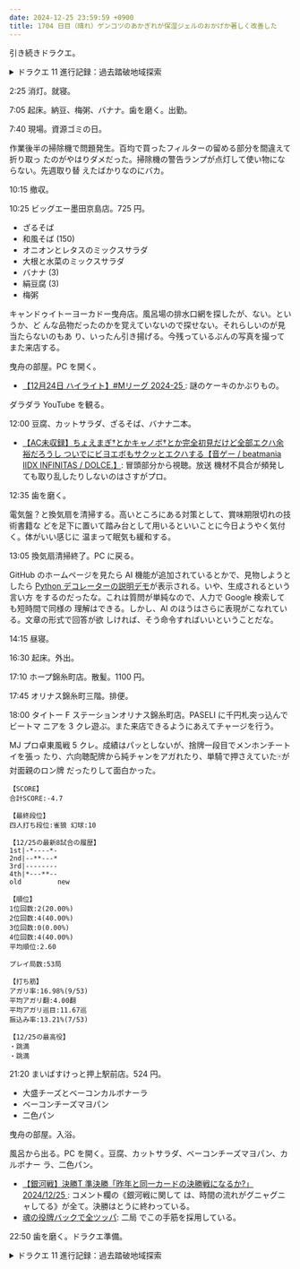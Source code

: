 ```yaml
---
date: 2024-12-25 23:59:59 +0900
title: 1704 日目（晴れ）ゲンコツのあかぎれが保湿ジェルのおかげか著しく改善した
---
```


引き続きドラクエ。

<details><summary>ドラクエ 11 進行記録：過去踏破地域探索</summary>
<p>ホムラの里からサマディー王国周辺まで御用聞きとモンスター図鑑埋めなど。</p>
<ul>
  <li>ホムラの里では火竜イベントが違う形で起こるのと、剣をやたら入手することになる。</li>
  <li>隣の火山で例の鍛冶場に入ることが可能になる。勇者の剣・真を持っているのだが？</li>
  <li>荒野の地下迷宮は牢屋開けで行く。強烈なトラップモンスターが用意されている。</li>
  <li>サマディー地方のストーンサークルの上空に勇者の星がまだ浮いている。地上にいるぶんには無害らしい。</li>
  <li>サンタローズの村でパパスたちの風邪を治す薬を発注中。</li>
</ul>
<p>次回、うっかり飛ばしたデルカダール城内の怪しい存在のイベントをやる。</p>
</details>

2:25 消灯。就寝。

7:05 起床。納豆、梅粥、バナナ。歯を磨く。出勤。

7:40 現場。資源ゴミの日。

作業後半の掃除機で問題発生。百均で買ったフィルターの留める部分を間違えて折り取っ
たのがやはりダメだった。掃除機の警告ランプが点灯して使い物にならない。先週取り替
えたばかりなのにバカ。

10:15 撤収。

10:25 ビッグエー墨田京島店。725 円。

* ざるそば
* 和風そば (150)
* オニオンとレタスのミックスサラダ
* 大根と水菜のミックスサラダ
* バナナ (3)
* 絹豆腐 (3)
* 梅粥

キャンドゥイトーヨーカドー曳舟店。風呂場の排水口網を探したが、ない。というか、ど
んな品物だったのかを覚えていないので探せない。それらしいのが見当たらないのもあ
り、いったん引き揚げる。今残っているぶんの写真を撮ってまた来店する。

曳舟の部屋。PC を開く。

* [【12月24日 ハイライト】#Mリーグ 2024-25
  ](https://www.youtube.com/watch?v=UnlCm6EAZrI): 謎のケーキのかぶりもの。

ダラダラ YouTube を観る。

12:00 豆腐、カットサラダ、ざるそば、バナナ二本。

* [【AC未収録】ちょえまぎ†とかキャノボ†とか完全初見だけど全部エクハ余裕だろうし
  ついでにビヨエボもサクッとエクハする【音ゲー / beatmania IIDX INFINITAS /
  DOLCE.】](https://www.youtube.com/watch?v=ibe65F622uw): 冒頭部分から視聴。放送
  機材不具合が頻発しても取り乱したりしないのはさすがプロ。

12:35 歯を磨く。

電気盤？と換気扇を清掃する。高いところにある対策として、賞味期限切れの技術書籍な
どを足下に置いて踏み台として用いるといいことに今日ようやく気付く。体がいい感じに
温まって眠気も緩和する。

13:05 換気扇清掃終了。PC に戻る。

GitHub のホームページを見たら AI 機能が追加されているとかで、見物しようとしたら
[Python デコレーターの説明デモ][demo]が表示される。いや、生成されるという言い方
をするのだったな。これは質問が単純なので、人力で Google 検索しても短時間で同様の
理解はできる。しかし、AI のほうはさらに表現がこなれている。文章の形式で回答が欲
しければ、そう命令すればいいということだな。

14:15 昼寝。

16:30 起床。外出。

17:10 ホープ錦糸町店。散髪。1100 円。

17:45 オリナス錦糸町三階。排便。

18:00 タイトー F ステーションオリナス錦糸町店。PASELI に千円札突っ込んでビートマ
ニアを 3 クレ遊ぶ。また来店できるようにあえてチャージを行う。

MJ プロ卓東風戦 5 クレ。成績はパッとしないが、捨牌一段目でメンホンチートイを張っ
たり、六向聴配牌から純チャンをアガれたり、単騎で押さえていた🀄が対面親のロン牌
だったりして面白かった。

```text
【SCORE】
合計SCORE:-4.7

【最終段位】
四人打ち段位:雀狼 幻球:10

【12/25の最新8試合の履歴】
1st|-*----*-
2nd|--**---*
3rd|--------
4th|*---**--
old         new

【順位】
1位回数:2(20.00%)
2位回数:4(40.00%)
3位回数:0(0.00%)
4位回数:4(40.00%)
平均順位:2.60

プレイ局数:53局

【打ち筋】
アガリ率:16.98%(9/53)
平均アガリ翻:4.00翻
平均アガリ巡目:11.67巡
振込み率:13.21%(7/53)

【12/25の最高役】
・跳満
・跳満
```

21:20 まいばすけっと押上駅前店。524 円。

* 大盛チーズとベーコンカルボナーラ
* ベーコンチーズマヨパン
* 二色パン

曳舟の部屋。入浴。

風呂から出る。PC を開く。豆腐、カットサラダ、ベーコンチーズマヨパン、カルボナー
ラ、二色パン。

* [【銀河戦】決勝T 準決勝「昨年と同一カードの決勝戦になるか?」2024/12/25
  ](https://www.youtube.com/watch?v=l3o0zzglNO0): コメント欄の《銀河戦に関して
  は、時間の流れがグニャグニャしてる》が全て。決勝はとうに終わっている。
* [魂の役牌バックで全ツッパ](https://www.youtube.com/watch?v=8Mc3VSUyYhU): 二局
  でこの手筋を採用している。

22:50 歯を磨く。ドラクエ準備。

<details><summary>ドラクエ 11 進行記録：過去踏破地域探索</summary>
<p>デルカダール城内でセーブしたので、ここから続ける。</p>

<p>黒い影のイベント。城内にさまよう黒い影を追う。
なかったことになった歴史のホメロスがチラつく。
個人的にはこのイベントまではホメロスがどうして闇落ちしたのかわからなかったが、
魔王ウルノーガがグレイグとホメロスの待遇に意図的に差をつけたのが心の闇に効いたようだ。
グレイグとホメロスのタイマンも面白いし、結末も感動的な演出で満足。</p>

<p>ウマレース。ゴールド杯（表）クリア。プラチナ杯解放。しかしもう参加費がない。</p>

<p>港街ダーハルーネ。街中が魔物に占拠されている。幸いザコばかりなので全滅は容易い。
街を解放し、情報屋親子をイシの村へスカウトだ。
さらに兄弟の店からしんぴのビスチェを購入。着せ替え要素。</p>
</details>

[demo]: <https://github.com/copilot/c/6a0c5ac9-8728-42c2-bfc6-2aad64746dda>
